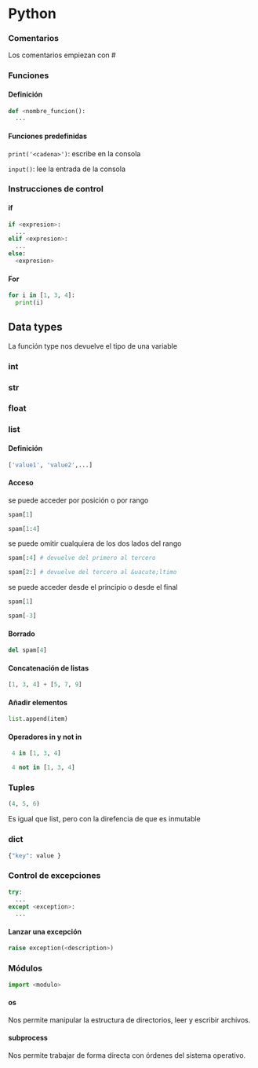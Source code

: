 # Python

### Comentarios

Los comentarios empiezan con #

### Funciones

#### Definición

```python
def <nombre_funcion():
  ...
```

#### Funciones predefinidas


```print('<cadena>')```: escribe <cadena> en la consola

```input()```: lee la entrada de la consola


### Instrucciones de control

#### if

```python
if <expresion>:
  ...
elif <expresion>:
  ...
else:
  <expresion>
```

#### For

```python
for i in [1, 3, 4]:
  print(i)    
```

## Data types

La funci&oacute;n <kdb>type</kdb> nos devuelve el tipo de una variable

### int

### str

### float

### list

#### Definición

```python
['value1', 'value2',...]
```

#### Acceso

se puede acceder por posición o por rango
```python
spam[1]

spam[1:4]
```

se puede omitir cualquiera de los dos lados del rango
```python
spam[:4] # devuelve del primero al tercero

spam[2:] # devuelve del tercero al &uacute;ltimo
```


se puede acceder desde el principio o desde el final
```python
spam[1]

spam[-3]
```

#### Borrado
```python
del spam[4]
```

#### Concatenación de listas
```python
[1, 3, 4] + [5, 7, 9]
```

#### Añadir elementos
```python
list.append(item)
```
#### Operadores in y not in

```python
 4 in [1, 3, 4]
```

```python
 4 not in [1, 3, 4]
```

### Tuples
```python
(4, 5, 6)
```
Es igual que list, pero con la direfencia de que es inmutable

### dict
```python
{"key": value }
```

### Control de excepciones

```python
try:
  ...
except <exception>:
  ...
```

#### Lanzar una excepci&oacute;n

```python
raise exception(<description>)
```

### Módulos

```python
import <modulo>
```

#### os

Nos permite manipular la estructura de directorios, leer y escribir archivos.

#### subprocess

Nos permite trabajar de forma directa con órdenes del sistema operativo.
